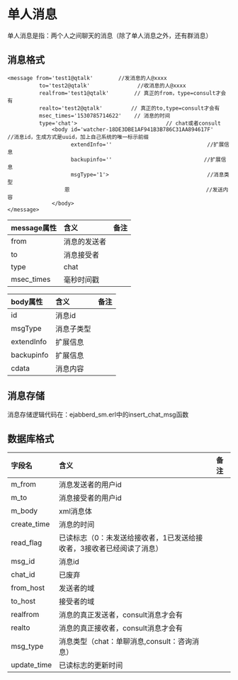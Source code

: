 # 单人消息

单人消息是指：两个人之间聊天的消息（除了单人消息之外，还有群消息）

## 消息格式

```
<message from='test1@qtalk'        //发消息的人@xxxx
          to='test2@qtalk'               //收消息的人@xxxx
		  realfrom='test1@qtalk'        // 真正的from，type=consult才会有
		  realto='test2@qtalk'         // 真正的to,type=consult才会有
		  msec_times='1530785714622'    // 消息的时间
          type='chat'>                            // chat或者consult
              <body id='watcher-18DE3DBE1AF941B3B786C31AA894617F'     //消息id，生成方式是uuid，加上自己系统的唯一标示前缀
					extendInfo=''                              //扩展信息
					backupinfo=''                             //扩展信息
                    msgType='1'>                               //消息类型
                  恩                                           //发送内容
              </body>
</message>
```

| message属性  | 含义  | 备注  |
|:--|:--|:--|
| from  | 消息的发送者  |   |
| to  | 消息接受者  |   |
| type    | chat       |   |
| msec_times        | 毫秒时间戳           |   |

| body属性  | 含义  | 备注  |
|:--|:--|:--|
| id  | 消息id  |   |
| msgType  | 消息子类型  |   |
| extendInfo  | 扩展信息  |   |
| backupinfo  | 扩展信息  |   |
| cdata  | 消息内容  |   |

## 消息存储

消息存储逻辑代码在：ejabberd_sm.erl中的insert_chat_msg函数

## 数据库格式

| 字段名  | 含义  | 备注  |
|:--|:--|:--|
| m_from  | 消息发送者的用户id  |   |
| m_to  | 消息接受者的用户id  |   |
| m_body  | xml消息体  |   |
| create_time  | 消息的时间  |   |
| read_flag  | 已读标志（0：未发送给接收者，1已发送给接收者，3接收者已经阅读了消息）  |   |
| msg_id  | 消息id  |   |
| chat_id  | 已废弃  |   |
| from_host  | 发送者的域  |   |
| to_host  | 接受者的域  |   |
| realfrom  | 消息的真正发送者，consult消息才会有  |   |
| realto  | 消息的真正接收者，consult消息才会有  |   |
| msg_type  | 消息类型（chat：单聊消息,consult：咨询消息）  |   |
| update_time  | 已读标志的更新时间  |   |
